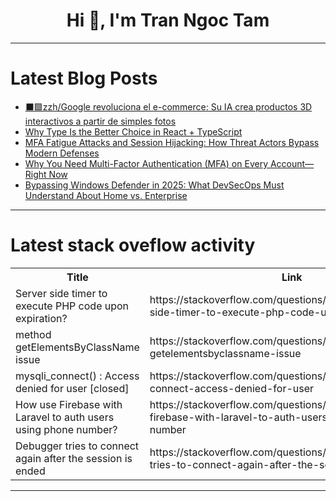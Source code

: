 <h1 align="center">Hi 👋, I'm Tran Ngoc Tam</h1>

---

# Latest Blog Posts 
<!-- BLOG-POST-LIST:START -->
- [⬛️🟪zzh/Google revoluciona el e-commerce: Su IA crea productos 3D interactivos a partir de simples fotos](https://dev.to/zzhdlr5/zzhgoogle-revoluciona-el-e-commerce-su-ia-crea-productos-3d-interactivos-a-partir-de-simples-2j7a)
- [Why Type Is the Better Choice in React + TypeScript](https://dev.to/wildboar_developer/why-type-is-the-better-choice-in-react-typescript-1njm)
- [MFA Fatigue Attacks and Session Hijacking: How Threat Actors Bypass Modern Defenses](https://dev.to/kedster/mfa-fatigue-attacks-and-session-hijacking-how-threat-actors-bypass-modern-defenses-33am)
- [Why You Need Multi-Factor Authentication &lpar;MFA&rpar; on Every Account—Right Now](https://dev.to/kedster/why-you-need-multi-factor-authentication-mfa-on-every-account-right-now-39mk)
- [Bypassing Windows Defender in 2025: What DevSecOps Must Understand About Home vs. Enterprise](https://dev.to/kedster/bypassing-windows-defender-in-2025-what-devsecops-must-understand-about-home-vs-enterprise-4148)
<!-- BLOG-POST-LIST:END -->

---

# Latest stack oveflow activity
<table>
  <tr><th>Title</th><th>Link</th></tr>
  <!-- STACKOVERFLOW:START --><tr><td>Server side timer to execute PHP code upon expiration?</td><td>https://stackoverflow.com/questions/79637248/server-side-timer-to-execute-php-code-upon-expiration</td></tr><tr><td>method getElementsByClassName issue</td><td>https://stackoverflow.com/questions/79637172/method-getelementsbyclassname-issue</td></tr><tr><td>mysqli_connect&lpar;&rpar; : Access denied for user [closed]</td><td>https://stackoverflow.com/questions/79637108/mysqli-connect-access-denied-for-user</td></tr><tr><td>How use Firebase with Laravel to auth users using phone number?</td><td>https://stackoverflow.com/questions/79636965/how-use-firebase-with-laravel-to-auth-users-using-phone-number</td></tr><tr><td>Debugger tries to connect again after the session is ended</td><td>https://stackoverflow.com/questions/79636754/debugger-tries-to-connect-again-after-the-session-is-ended</td></tr><!-- STACKOVERFLOW:END -->
</table>

---



